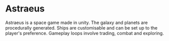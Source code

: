 # Astraeus
Astraeus is a space game made in unity.
The galaxy and planets are procedurally generated.
Ships are customisable and can be set up to the player's preference.
Gameplay loops involve trading, combat and exploring.
